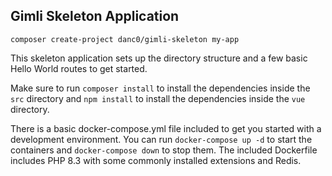 ## Gimli Skeleton Application

`composer create-project danc0/gimli-skeleton my-app`

This skeleton application sets up the directory structure and a few basic Hello World routes to get started.

Make sure to run `composer install` to install the dependencies inside the `src` directory and `npm install` to install the dependencies inside the `vue` directory.

There is a basic docker-compose.yml file included to get you started with a development environment. You can run `docker-compose up -d` to start the containers and `docker-compose down` to stop them. The included Dockerfile includes PHP 8.3 with some commonly installed extensions and Redis.